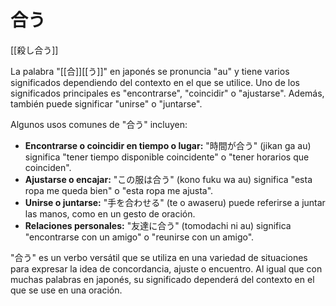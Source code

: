 # 合う

[[殺し合う]]

La palabra "[[合]][[う]]" en japonés se pronuncia "au" y tiene varios significados dependiendo del contexto en el que se utilice. Uno de los significados principales es "encontrarse", "coincidir" o "ajustarse". Además, también puede significar "unirse" o "juntarse".

Algunos usos comunes de "合う" incluyen:

- **Encontrarse o coincidir en tiempo o lugar:** "時間が合う" (jikan ga au) significa "tener tiempo disponible coincidente" o "tener horarios que coinciden".
- **Ajustarse o encajar:** "この服は合う" (kono fuku wa au) significa "esta ropa me queda bien" o "esta ropa me ajusta".
- **Unirse o juntarse:** "手を合わせる" (te o awaseru) puede referirse a juntar las manos, como en un gesto de oración.
- **Relaciones personales:** "友達に合う" (tomodachi ni au) significa "encontrarse con un amigo" o "reunirse con un amigo".

"合う" es un verbo versátil que se utiliza en una variedad de situaciones para expresar la idea de concordancia, ajuste o encuentro. Al igual que con muchas palabras en japonés, su significado dependerá del contexto en el que se use en una oración.
